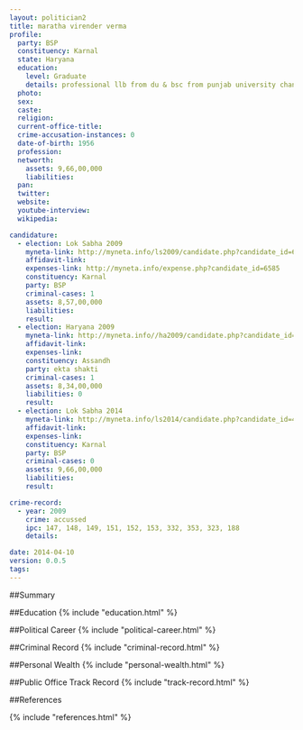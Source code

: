 ```yaml
---
layout: politician2
title: maratha virender verma
profile: 
  party: BSP
  constituency: Karnal
  state: Haryana
  education: 
    level: Graduate
    details: professional llb from du & bsc from punjab university chandigarh in 1975
  photo: 
  sex: 
  caste: 
  religion: 
  current-office-title: 
  crime-accusation-instances: 0
  date-of-birth: 1956
  profession: 
  networth: 
    assets: 9,66,00,000
    liabilities: 
  pan: 
  twitter: 
  website: 
  youtube-interview: 
  wikipedia: 

candidature: 
  - election: Lok Sabha 2009
    myneta-link: http://myneta.info/ls2009/candidate.php?candidate_id=6585
    affidavit-link: 
    expenses-link: http://myneta.info/expense.php?candidate_id=6585
    constituency: Karnal 
    party: BSP
    criminal-cases: 1
    assets: 8,57,00,000
    liabilities: 
    result:  
  - election: Haryana 2009
    myneta-link: http://myneta.info//ha2009/candidate.php?candidate_id=896
    affidavit-link: 
    expenses-link: 
    constituency: Assandh 
    party: ekta shakti
    criminal-cases: 1
    assets: 8,34,00,000
    liabilities: 0
    result:  
  - election: Lok Sabha 2014
    myneta-link: http://myneta.info/ls2014/candidate.php?candidate_id=46
    affidavit-link: 
    expenses-link: 
    constituency: Karnal 
    party: BSP
    criminal-cases: 0
    assets: 9,66,00,000
    liabilities: 
    result:  

crime-record: 
  - year: 2009
    crime: accussed
    ipc: 147, 148, 149, 151, 152, 153, 332, 353, 323, 188
    details:  

date: 2014-04-10
version: 0.0.5
tags: 
---
```


##Summary


##Education
{% include "education.html" %}


##Political Career
{% include "political-career.html" %}


##Criminal Record
{% include "criminal-record.html" %}


##Personal Wealth
{% include "personal-wealth.html" %}


##Public Office Track Record
{% include "track-record.html" %}


##References


{% include "references.html" %}
